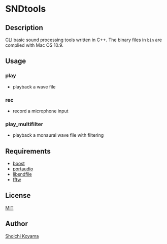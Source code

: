 SNDtools
====
## Description
CLI basic sound processing tools written in C++. The binary files in `bin` are complied with Mac OS 10.9.

## Usage
### play
- playback a wave file

### rec
- record a microphone input

### play_multifilter
- playback a monaural wave file with filtering

## Requirements
- [boost](http://www.boost.org/)
- [portaudio](http://www.portaudio.com/)
- [libsndfile](http://www.mega-nerd.com/libsndfile/)
- [fftw](http://www.fftw.org/)

## License
[MIT](https://github.com/sh01k/SNDtools/blob/master/LICENSE)

## Author
[Shoichi Koyama](http://www.sh01.org/)

